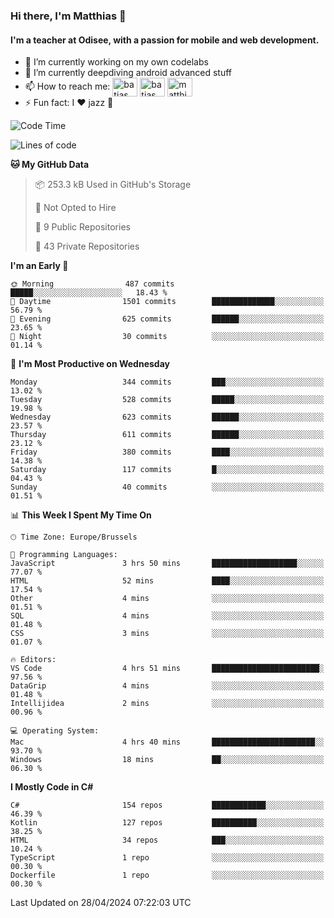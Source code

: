 ### Hi there, I'm Matthias 👋

#### I'm a teacher at Odisee, with a passion for mobile and web development.

- 🔭 I’m currently working on my own codelabs
- 🌱 I’m currently deepdiving android advanced stuff
- 📫 How to reach me: <a href="https://dev.to/batjas" target="_blank"><img align="center" src="https://raw.githubusercontent.com/rahuldkjain/github-profile-readme-generator/master/src/images/icons/Social/devto.svg" alt="batjas" height="30" width="40" /></a>
<a href="https://twitter.com/batjas" target="_blank"><img align="center" src="https://raw.githubusercontent.com/rahuldkjain/github-profile-readme-generator/master/src/images/icons/Social/twitter.svg" alt="batjas" height="30" width="40" /></a>
<a href="https://linkedin.com/in/matthiasdruwé" target="_blank"><img align="center" src="https://raw.githubusercontent.com/rahuldkjain/github-profile-readme-generator/master/src/images/icons/Social/linked-in-alt.svg" alt="matthiasdruwé" height="30" width="40" /></a>
- ⚡ Fun fact: I ❤ jazz 🎷


<!--START_SECTION:waka-->
![Code Time](http://img.shields.io/badge/Code%20Time-1%2C194%20hrs%2036%20mins-blue)

![Lines of code](https://img.shields.io/badge/From%20Hello%20World%20I%27ve%20Written-4.4%20million%20lines%20of%20code-blue)

**🐱 My GitHub Data** 

> 📦 253.3 kB Used in GitHub's Storage 
 > 
> 🚫 Not Opted to Hire
 > 
> 📜 9 Public Repositories 
 > 
> 🔑 43 Private Repositories 
 > 
**I'm an Early 🐤** 

```text
🌞 Morning                487 commits         █████░░░░░░░░░░░░░░░░░░░░   18.43 % 
🌆 Daytime                1501 commits        ██████████████░░░░░░░░░░░   56.79 % 
🌃 Evening                625 commits         ██████░░░░░░░░░░░░░░░░░░░   23.65 % 
🌙 Night                  30 commits          ░░░░░░░░░░░░░░░░░░░░░░░░░   01.14 % 
```
📅 **I'm Most Productive on Wednesday** 

```text
Monday                   344 commits         ███░░░░░░░░░░░░░░░░░░░░░░   13.02 % 
Tuesday                  528 commits         █████░░░░░░░░░░░░░░░░░░░░   19.98 % 
Wednesday                623 commits         ██████░░░░░░░░░░░░░░░░░░░   23.57 % 
Thursday                 611 commits         ██████░░░░░░░░░░░░░░░░░░░   23.12 % 
Friday                   380 commits         ████░░░░░░░░░░░░░░░░░░░░░   14.38 % 
Saturday                 117 commits         █░░░░░░░░░░░░░░░░░░░░░░░░   04.43 % 
Sunday                   40 commits          ░░░░░░░░░░░░░░░░░░░░░░░░░   01.51 % 
```


📊 **This Week I Spent My Time On** 

```text
🕑︎ Time Zone: Europe/Brussels

💬 Programming Languages: 
JavaScript               3 hrs 50 mins       ███████████████████░░░░░░   77.07 % 
HTML                     52 mins             ████░░░░░░░░░░░░░░░░░░░░░   17.54 % 
Other                    4 mins              ░░░░░░░░░░░░░░░░░░░░░░░░░   01.51 % 
SQL                      4 mins              ░░░░░░░░░░░░░░░░░░░░░░░░░   01.48 % 
CSS                      3 mins              ░░░░░░░░░░░░░░░░░░░░░░░░░   01.07 % 

🔥 Editors: 
VS Code                  4 hrs 51 mins       ████████████████████████░   97.56 % 
DataGrip                 4 mins              ░░░░░░░░░░░░░░░░░░░░░░░░░   01.48 % 
Intellijidea             2 mins              ░░░░░░░░░░░░░░░░░░░░░░░░░   00.96 % 

💻 Operating System: 
Mac                      4 hrs 40 mins       ███████████████████████░░   93.70 % 
Windows                  18 mins             ██░░░░░░░░░░░░░░░░░░░░░░░   06.30 % 
```

**I Mostly Code in C#** 

```text
C#                       154 repos           ████████████░░░░░░░░░░░░░   46.39 % 
Kotlin                   127 repos           ██████████░░░░░░░░░░░░░░░   38.25 % 
HTML                     34 repos            ███░░░░░░░░░░░░░░░░░░░░░░   10.24 % 
TypeScript               1 repo              ░░░░░░░░░░░░░░░░░░░░░░░░░   00.30 % 
Dockerfile               1 repo              ░░░░░░░░░░░░░░░░░░░░░░░░░   00.30 % 
```




 Last Updated on 28/04/2024 07:22:03 UTC
<!--END_SECTION:waka-->
